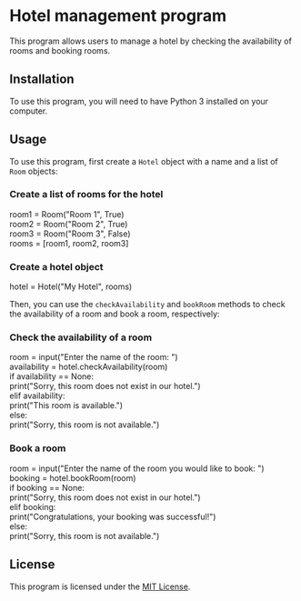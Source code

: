 # Hotel management program

This program allows users to manage a hotel by checking the availability of rooms and booking rooms.

## Installation

To use this program, you will need to have Python 3 installed on your computer.

## Usage

To use this program, first create a `Hotel` object with a name and a list of `Room` objects:

### Create a list of rooms for the hotel
room1 = Room("Room 1", True) <br>
room2 = Room("Room 2", True)<br>
room3 = Room("Room 3", False)<br>
rooms = [room1, room2, room3]<br>

### Create a hotel object
hotel = Hotel("My Hotel", rooms)<br>

Then, you can use the `checkAvailability` and `bookRoom` methods to check the availability of a room and book a room, respectively:<br>

### Check the availability of a room
room = input("Enter the name of the room: ")<br>
availability = hotel.checkAvailability(room)<br>
if availability == None:<br>
print("Sorry, this room does not exist in our hotel.")<br>
elif availability:<br>
print("This room is available.")<br>
else:<br>
print("Sorry, this room is not available.")<br>

### Book a room
room = input("Enter the name of the room you would like to book: ")<br>
booking = hotel.bookRoom(room)<br>
if booking == None:<br>
print("Sorry, this room does not exist in our hotel.")<br>
elif booking:<br>
print("Congratulations, your booking was successful!")<br>
else:<br>
print("Sorry, this room is not available.")<br>


## License

This program is licensed under the [MIT License](/LICENSE).
